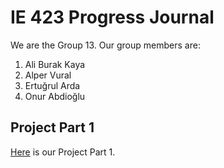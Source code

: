 # IE 423 Progress Journal

We are the Group 13. Our group members are:
1. Ali Burak Kaya
2. Alper Vural
3. Ertuğrul Arda
4. Onur Abdioğlu



## Project Part 1
[Here](files/Group%2013%20Project%20part%201.html) is our Project Part 1.
